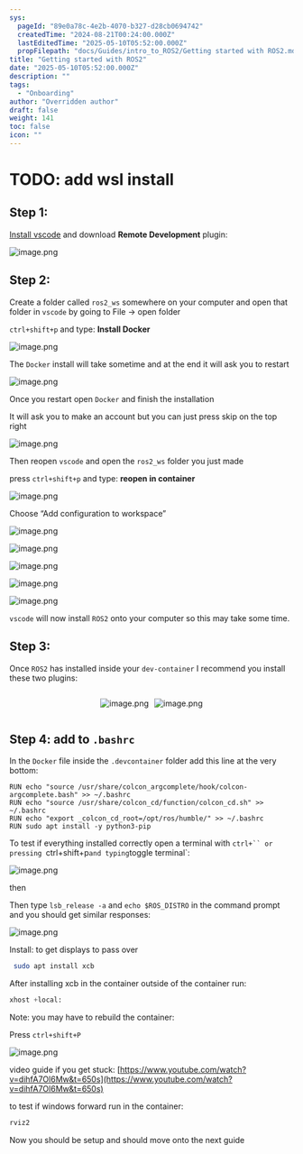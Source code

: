 ```yaml
---
sys:
  pageId: "89e0a78c-4e2b-4070-b327-d28cb0694742"
  createdTime: "2024-08-21T00:24:00.000Z"
  lastEditedTime: "2025-05-10T05:52:00.000Z"
  propFilepath: "docs/Guides/intro_to_ROS2/Getting started with ROS2.md"
title: "Getting started with ROS2"
date: "2025-05-10T05:52:00.000Z"
description: ""
tags:
  - "Onboarding"
author: "Overridden author"
draft: false
weight: 141
toc: false
icon: ""
---
```


# TODO: add wsl install

## Step 1:

[Install vscode](https://code.visualstudio.com/download) and download **Remote Development** plugin:

![image.png](https://prod-files-secure.s3.us-west-2.amazonaws.com/d518164a-d88e-44d1-a4ee-3adb3bd8bce0/efb52993-1881-4a40-b95e-6f020334f022/image.png?X-Amz-Algorithm=AWS4-HMAC-SHA256&X-Amz-Content-Sha256=UNSIGNED-PAYLOAD&X-Amz-Credential=ASIAZI2LB4667OIIJVEU%2F20250710%2Fus-west-2%2Fs3%2Faws4_request&X-Amz-Date=20250710T071150Z&X-Amz-Expires=3600&X-Amz-Security-Token=IQoJb3JpZ2luX2VjEK7%2F%2F%2F%2F%2F%2F%2F%2F%2F%2FwEaCXVzLXdlc3QtMiJHMEUCIBwJLL36qplEWzWo8NhafVrj2zzefrStyVVJk5rP1T4QAiEAsbmpjGYDDcQ9FwoWBxuUQhSbF5NJx6joO0aZiZaBj4YqiAQIt%2F%2F%2F%2F%2F%2F%2F%2F%2F%2F%2FARAAGgw2Mzc0MjMxODM4MDUiDApdfv4NTznMTtzhdircA22hHrQXHQqdpA%2FL%2Bv2TB%2F1dJ5QJA1k4mBJtGpeT2br3BMDHljtuGopDivSHxc5QbkJooSL7a2YCqGyQ3%2BHqMqP9oUg8zWLRVEmdk%2Bqai6mCueWnokSHc1DJ7AjE3El649%2FGHBiIWvPDHzjs1O3Nneuup19o1TGIaYMGqmKnt4SNwkb24KTtkg6nnvTLHtb1Hv1EwaLEf3X7LfmFcOCzrsa3ajnhONjEn9R88lYelX%2B80KnualIzRFdKlUUpE544BvNH%2Bg0cadLh0v8RCWEQ8Ro2J%2BHtk3K0oY55hghMXkbJUHh2lnd0w8PygEWeKdbhecmHTJedajrdJKNkMV4b2YfuUlDua5TfHWe94b9gIIsaolTH4v9gIALvy5TA5IOpOWZJrKlnIlP3fToOKbEOnMtzxsqI82AN%2B%2FwykV3EDxjARTIwbPp9%2Fl%2FNT7XPET1cngBmYnC6Fq2eU20BS5hveOq00FD6uPP5BoFoGIdKIyT8hh44BodkACs8IHsROs6YFxXAGLFCLc06zqpOCdfgAaLMO%2FogQBAPY62Iux6k0zyyR2rl8%2FCrQUFqs8g4ydr7SN0zjO6uOMnfrExLvk7ozKVx7TL1CISyZcXmoK3rIe%2Bj3xz%2BGhrgsWuAM0fBMMSpvcMGOqUBwYrOZ5zOzWwy3hTl7qAGabUq9Zp%2B9%2BkjYibGhngZhrycGx2NF3Ma0jiUaoY46E5lk8SOaprVY%2Fa2%2Fk1p0VeAFen6BXTktckTgdS0Fbt7taooj%2B8Su9W7DYTdMDk5spYBLhpsfP4IU2te66kHQzkaq6TLUk%2FoRc8AOUtpWdBgyAq5P8UGakZ5g%2Bjs3I29ixnjzPrvVz0s65kLJE9A9IIGLO5Eqoib&X-Amz-Signature=cc11e8009775cdf832883e6ed59cb09a16969382d002c56da22c225f32204191&X-Amz-SignedHeaders=host&x-amz-checksum-mode=ENABLED&x-id=GetObject)

## Step 2:

Create a folder called `ros2_ws` somewhere on your computer and open that folder in `vscode` by going to File → open folder 

`ctrl+shift+p` and type: **Install Docker**

![image.png](https://prod-files-secure.s3.us-west-2.amazonaws.com/d518164a-d88e-44d1-a4ee-3adb3bd8bce0/2269dc0e-1cd5-47ff-bceb-c04ad9b2eab0/image.png?X-Amz-Algorithm=AWS4-HMAC-SHA256&X-Amz-Content-Sha256=UNSIGNED-PAYLOAD&X-Amz-Credential=ASIAZI2LB4667OIIJVEU%2F20250710%2Fus-west-2%2Fs3%2Faws4_request&X-Amz-Date=20250710T071150Z&X-Amz-Expires=3600&X-Amz-Security-Token=IQoJb3JpZ2luX2VjEK7%2F%2F%2F%2F%2F%2F%2F%2F%2F%2FwEaCXVzLXdlc3QtMiJHMEUCIBwJLL36qplEWzWo8NhafVrj2zzefrStyVVJk5rP1T4QAiEAsbmpjGYDDcQ9FwoWBxuUQhSbF5NJx6joO0aZiZaBj4YqiAQIt%2F%2F%2F%2F%2F%2F%2F%2F%2F%2F%2FARAAGgw2Mzc0MjMxODM4MDUiDApdfv4NTznMTtzhdircA22hHrQXHQqdpA%2FL%2Bv2TB%2F1dJ5QJA1k4mBJtGpeT2br3BMDHljtuGopDivSHxc5QbkJooSL7a2YCqGyQ3%2BHqMqP9oUg8zWLRVEmdk%2Bqai6mCueWnokSHc1DJ7AjE3El649%2FGHBiIWvPDHzjs1O3Nneuup19o1TGIaYMGqmKnt4SNwkb24KTtkg6nnvTLHtb1Hv1EwaLEf3X7LfmFcOCzrsa3ajnhONjEn9R88lYelX%2B80KnualIzRFdKlUUpE544BvNH%2Bg0cadLh0v8RCWEQ8Ro2J%2BHtk3K0oY55hghMXkbJUHh2lnd0w8PygEWeKdbhecmHTJedajrdJKNkMV4b2YfuUlDua5TfHWe94b9gIIsaolTH4v9gIALvy5TA5IOpOWZJrKlnIlP3fToOKbEOnMtzxsqI82AN%2B%2FwykV3EDxjARTIwbPp9%2Fl%2FNT7XPET1cngBmYnC6Fq2eU20BS5hveOq00FD6uPP5BoFoGIdKIyT8hh44BodkACs8IHsROs6YFxXAGLFCLc06zqpOCdfgAaLMO%2FogQBAPY62Iux6k0zyyR2rl8%2FCrQUFqs8g4ydr7SN0zjO6uOMnfrExLvk7ozKVx7TL1CISyZcXmoK3rIe%2Bj3xz%2BGhrgsWuAM0fBMMSpvcMGOqUBwYrOZ5zOzWwy3hTl7qAGabUq9Zp%2B9%2BkjYibGhngZhrycGx2NF3Ma0jiUaoY46E5lk8SOaprVY%2Fa2%2Fk1p0VeAFen6BXTktckTgdS0Fbt7taooj%2B8Su9W7DYTdMDk5spYBLhpsfP4IU2te66kHQzkaq6TLUk%2FoRc8AOUtpWdBgyAq5P8UGakZ5g%2Bjs3I29ixnjzPrvVz0s65kLJE9A9IIGLO5Eqoib&X-Amz-Signature=5c60b975ce3431d262932c0d23c997d278a10364d9ea808049e1096695093719&X-Amz-SignedHeaders=host&x-amz-checksum-mode=ENABLED&x-id=GetObject)

The `Docker` install will take sometime and at the end it will ask you to restart

![image.png](https://prod-files-secure.s3.us-west-2.amazonaws.com/d518164a-d88e-44d1-a4ee-3adb3bd8bce0/ed233f78-be33-4b1f-b89c-9c346c0e961e/image.png?X-Amz-Algorithm=AWS4-HMAC-SHA256&X-Amz-Content-Sha256=UNSIGNED-PAYLOAD&X-Amz-Credential=ASIAZI2LB4667OIIJVEU%2F20250710%2Fus-west-2%2Fs3%2Faws4_request&X-Amz-Date=20250710T071150Z&X-Amz-Expires=3600&X-Amz-Security-Token=IQoJb3JpZ2luX2VjEK7%2F%2F%2F%2F%2F%2F%2F%2F%2F%2FwEaCXVzLXdlc3QtMiJHMEUCIBwJLL36qplEWzWo8NhafVrj2zzefrStyVVJk5rP1T4QAiEAsbmpjGYDDcQ9FwoWBxuUQhSbF5NJx6joO0aZiZaBj4YqiAQIt%2F%2F%2F%2F%2F%2F%2F%2F%2F%2F%2FARAAGgw2Mzc0MjMxODM4MDUiDApdfv4NTznMTtzhdircA22hHrQXHQqdpA%2FL%2Bv2TB%2F1dJ5QJA1k4mBJtGpeT2br3BMDHljtuGopDivSHxc5QbkJooSL7a2YCqGyQ3%2BHqMqP9oUg8zWLRVEmdk%2Bqai6mCueWnokSHc1DJ7AjE3El649%2FGHBiIWvPDHzjs1O3Nneuup19o1TGIaYMGqmKnt4SNwkb24KTtkg6nnvTLHtb1Hv1EwaLEf3X7LfmFcOCzrsa3ajnhONjEn9R88lYelX%2B80KnualIzRFdKlUUpE544BvNH%2Bg0cadLh0v8RCWEQ8Ro2J%2BHtk3K0oY55hghMXkbJUHh2lnd0w8PygEWeKdbhecmHTJedajrdJKNkMV4b2YfuUlDua5TfHWe94b9gIIsaolTH4v9gIALvy5TA5IOpOWZJrKlnIlP3fToOKbEOnMtzxsqI82AN%2B%2FwykV3EDxjARTIwbPp9%2Fl%2FNT7XPET1cngBmYnC6Fq2eU20BS5hveOq00FD6uPP5BoFoGIdKIyT8hh44BodkACs8IHsROs6YFxXAGLFCLc06zqpOCdfgAaLMO%2FogQBAPY62Iux6k0zyyR2rl8%2FCrQUFqs8g4ydr7SN0zjO6uOMnfrExLvk7ozKVx7TL1CISyZcXmoK3rIe%2Bj3xz%2BGhrgsWuAM0fBMMSpvcMGOqUBwYrOZ5zOzWwy3hTl7qAGabUq9Zp%2B9%2BkjYibGhngZhrycGx2NF3Ma0jiUaoY46E5lk8SOaprVY%2Fa2%2Fk1p0VeAFen6BXTktckTgdS0Fbt7taooj%2B8Su9W7DYTdMDk5spYBLhpsfP4IU2te66kHQzkaq6TLUk%2FoRc8AOUtpWdBgyAq5P8UGakZ5g%2Bjs3I29ixnjzPrvVz0s65kLJE9A9IIGLO5Eqoib&X-Amz-Signature=701066a090755b1c936bf4625377116a0c5b4f11819fc25233f0e3f900279bbb&X-Amz-SignedHeaders=host&x-amz-checksum-mode=ENABLED&x-id=GetObject)

Once you restart open `Docker` and finish the installation

It will ask you to make an account but you can just press skip on the top right

![image.png](https://prod-files-secure.s3.us-west-2.amazonaws.com/d518164a-d88e-44d1-a4ee-3adb3bd8bce0/21010ad9-1659-4fd9-9f59-9932a09b2a3d/image.png?X-Amz-Algorithm=AWS4-HMAC-SHA256&X-Amz-Content-Sha256=UNSIGNED-PAYLOAD&X-Amz-Credential=ASIAZI2LB4667OIIJVEU%2F20250710%2Fus-west-2%2Fs3%2Faws4_request&X-Amz-Date=20250710T071150Z&X-Amz-Expires=3600&X-Amz-Security-Token=IQoJb3JpZ2luX2VjEK7%2F%2F%2F%2F%2F%2F%2F%2F%2F%2FwEaCXVzLXdlc3QtMiJHMEUCIBwJLL36qplEWzWo8NhafVrj2zzefrStyVVJk5rP1T4QAiEAsbmpjGYDDcQ9FwoWBxuUQhSbF5NJx6joO0aZiZaBj4YqiAQIt%2F%2F%2F%2F%2F%2F%2F%2F%2F%2F%2FARAAGgw2Mzc0MjMxODM4MDUiDApdfv4NTznMTtzhdircA22hHrQXHQqdpA%2FL%2Bv2TB%2F1dJ5QJA1k4mBJtGpeT2br3BMDHljtuGopDivSHxc5QbkJooSL7a2YCqGyQ3%2BHqMqP9oUg8zWLRVEmdk%2Bqai6mCueWnokSHc1DJ7AjE3El649%2FGHBiIWvPDHzjs1O3Nneuup19o1TGIaYMGqmKnt4SNwkb24KTtkg6nnvTLHtb1Hv1EwaLEf3X7LfmFcOCzrsa3ajnhONjEn9R88lYelX%2B80KnualIzRFdKlUUpE544BvNH%2Bg0cadLh0v8RCWEQ8Ro2J%2BHtk3K0oY55hghMXkbJUHh2lnd0w8PygEWeKdbhecmHTJedajrdJKNkMV4b2YfuUlDua5TfHWe94b9gIIsaolTH4v9gIALvy5TA5IOpOWZJrKlnIlP3fToOKbEOnMtzxsqI82AN%2B%2FwykV3EDxjARTIwbPp9%2Fl%2FNT7XPET1cngBmYnC6Fq2eU20BS5hveOq00FD6uPP5BoFoGIdKIyT8hh44BodkACs8IHsROs6YFxXAGLFCLc06zqpOCdfgAaLMO%2FogQBAPY62Iux6k0zyyR2rl8%2FCrQUFqs8g4ydr7SN0zjO6uOMnfrExLvk7ozKVx7TL1CISyZcXmoK3rIe%2Bj3xz%2BGhrgsWuAM0fBMMSpvcMGOqUBwYrOZ5zOzWwy3hTl7qAGabUq9Zp%2B9%2BkjYibGhngZhrycGx2NF3Ma0jiUaoY46E5lk8SOaprVY%2Fa2%2Fk1p0VeAFen6BXTktckTgdS0Fbt7taooj%2B8Su9W7DYTdMDk5spYBLhpsfP4IU2te66kHQzkaq6TLUk%2FoRc8AOUtpWdBgyAq5P8UGakZ5g%2Bjs3I29ixnjzPrvVz0s65kLJE9A9IIGLO5Eqoib&X-Amz-Signature=35020ebcc3c9727bfc11cb38243298f87500139389cd1fce4bbdd67040ddfbef&X-Amz-SignedHeaders=host&x-amz-checksum-mode=ENABLED&x-id=GetObject)

Then reopen `vscode` and open the `ros2_ws` folder you just made

press `ctrl+shift+p` and type: **reopen in container**

![image.png](https://prod-files-secure.s3.us-west-2.amazonaws.com/d518164a-d88e-44d1-a4ee-3adb3bd8bce0/4e93b8c2-41ad-488c-8095-c74205196118/image.png?X-Amz-Algorithm=AWS4-HMAC-SHA256&X-Amz-Content-Sha256=UNSIGNED-PAYLOAD&X-Amz-Credential=ASIAZI2LB4667OIIJVEU%2F20250710%2Fus-west-2%2Fs3%2Faws4_request&X-Amz-Date=20250710T071150Z&X-Amz-Expires=3600&X-Amz-Security-Token=IQoJb3JpZ2luX2VjEK7%2F%2F%2F%2F%2F%2F%2F%2F%2F%2FwEaCXVzLXdlc3QtMiJHMEUCIBwJLL36qplEWzWo8NhafVrj2zzefrStyVVJk5rP1T4QAiEAsbmpjGYDDcQ9FwoWBxuUQhSbF5NJx6joO0aZiZaBj4YqiAQIt%2F%2F%2F%2F%2F%2F%2F%2F%2F%2F%2FARAAGgw2Mzc0MjMxODM4MDUiDApdfv4NTznMTtzhdircA22hHrQXHQqdpA%2FL%2Bv2TB%2F1dJ5QJA1k4mBJtGpeT2br3BMDHljtuGopDivSHxc5QbkJooSL7a2YCqGyQ3%2BHqMqP9oUg8zWLRVEmdk%2Bqai6mCueWnokSHc1DJ7AjE3El649%2FGHBiIWvPDHzjs1O3Nneuup19o1TGIaYMGqmKnt4SNwkb24KTtkg6nnvTLHtb1Hv1EwaLEf3X7LfmFcOCzrsa3ajnhONjEn9R88lYelX%2B80KnualIzRFdKlUUpE544BvNH%2Bg0cadLh0v8RCWEQ8Ro2J%2BHtk3K0oY55hghMXkbJUHh2lnd0w8PygEWeKdbhecmHTJedajrdJKNkMV4b2YfuUlDua5TfHWe94b9gIIsaolTH4v9gIALvy5TA5IOpOWZJrKlnIlP3fToOKbEOnMtzxsqI82AN%2B%2FwykV3EDxjARTIwbPp9%2Fl%2FNT7XPET1cngBmYnC6Fq2eU20BS5hveOq00FD6uPP5BoFoGIdKIyT8hh44BodkACs8IHsROs6YFxXAGLFCLc06zqpOCdfgAaLMO%2FogQBAPY62Iux6k0zyyR2rl8%2FCrQUFqs8g4ydr7SN0zjO6uOMnfrExLvk7ozKVx7TL1CISyZcXmoK3rIe%2Bj3xz%2BGhrgsWuAM0fBMMSpvcMGOqUBwYrOZ5zOzWwy3hTl7qAGabUq9Zp%2B9%2BkjYibGhngZhrycGx2NF3Ma0jiUaoY46E5lk8SOaprVY%2Fa2%2Fk1p0VeAFen6BXTktckTgdS0Fbt7taooj%2B8Su9W7DYTdMDk5spYBLhpsfP4IU2te66kHQzkaq6TLUk%2FoRc8AOUtpWdBgyAq5P8UGakZ5g%2Bjs3I29ixnjzPrvVz0s65kLJE9A9IIGLO5Eqoib&X-Amz-Signature=8b750fea8f5c2abc1da1da7b6a07317467d7cd65d2840945c77f200f706ea757&X-Amz-SignedHeaders=host&x-amz-checksum-mode=ENABLED&x-id=GetObject)

Choose “Add configuration to workspace”

![image.png](https://prod-files-secure.s3.us-west-2.amazonaws.com/d518164a-d88e-44d1-a4ee-3adb3bd8bce0/9560b282-5060-4989-ba37-97e7b2c22476/image.png?X-Amz-Algorithm=AWS4-HMAC-SHA256&X-Amz-Content-Sha256=UNSIGNED-PAYLOAD&X-Amz-Credential=ASIAZI2LB4667OIIJVEU%2F20250710%2Fus-west-2%2Fs3%2Faws4_request&X-Amz-Date=20250710T071150Z&X-Amz-Expires=3600&X-Amz-Security-Token=IQoJb3JpZ2luX2VjEK7%2F%2F%2F%2F%2F%2F%2F%2F%2F%2FwEaCXVzLXdlc3QtMiJHMEUCIBwJLL36qplEWzWo8NhafVrj2zzefrStyVVJk5rP1T4QAiEAsbmpjGYDDcQ9FwoWBxuUQhSbF5NJx6joO0aZiZaBj4YqiAQIt%2F%2F%2F%2F%2F%2F%2F%2F%2F%2F%2FARAAGgw2Mzc0MjMxODM4MDUiDApdfv4NTznMTtzhdircA22hHrQXHQqdpA%2FL%2Bv2TB%2F1dJ5QJA1k4mBJtGpeT2br3BMDHljtuGopDivSHxc5QbkJooSL7a2YCqGyQ3%2BHqMqP9oUg8zWLRVEmdk%2Bqai6mCueWnokSHc1DJ7AjE3El649%2FGHBiIWvPDHzjs1O3Nneuup19o1TGIaYMGqmKnt4SNwkb24KTtkg6nnvTLHtb1Hv1EwaLEf3X7LfmFcOCzrsa3ajnhONjEn9R88lYelX%2B80KnualIzRFdKlUUpE544BvNH%2Bg0cadLh0v8RCWEQ8Ro2J%2BHtk3K0oY55hghMXkbJUHh2lnd0w8PygEWeKdbhecmHTJedajrdJKNkMV4b2YfuUlDua5TfHWe94b9gIIsaolTH4v9gIALvy5TA5IOpOWZJrKlnIlP3fToOKbEOnMtzxsqI82AN%2B%2FwykV3EDxjARTIwbPp9%2Fl%2FNT7XPET1cngBmYnC6Fq2eU20BS5hveOq00FD6uPP5BoFoGIdKIyT8hh44BodkACs8IHsROs6YFxXAGLFCLc06zqpOCdfgAaLMO%2FogQBAPY62Iux6k0zyyR2rl8%2FCrQUFqs8g4ydr7SN0zjO6uOMnfrExLvk7ozKVx7TL1CISyZcXmoK3rIe%2Bj3xz%2BGhrgsWuAM0fBMMSpvcMGOqUBwYrOZ5zOzWwy3hTl7qAGabUq9Zp%2B9%2BkjYibGhngZhrycGx2NF3Ma0jiUaoY46E5lk8SOaprVY%2Fa2%2Fk1p0VeAFen6BXTktckTgdS0Fbt7taooj%2B8Su9W7DYTdMDk5spYBLhpsfP4IU2te66kHQzkaq6TLUk%2FoRc8AOUtpWdBgyAq5P8UGakZ5g%2Bjs3I29ixnjzPrvVz0s65kLJE9A9IIGLO5Eqoib&X-Amz-Signature=6f47c502f5110de198b5ffd6e1873a25fd74f3258ba945d531fe847691732379&X-Amz-SignedHeaders=host&x-amz-checksum-mode=ENABLED&x-id=GetObject)

![image.png](https://prod-files-secure.s3.us-west-2.amazonaws.com/d518164a-d88e-44d1-a4ee-3adb3bd8bce0/2ee63f81-886b-48e8-a553-dc6e5eac99e4/image.png?X-Amz-Algorithm=AWS4-HMAC-SHA256&X-Amz-Content-Sha256=UNSIGNED-PAYLOAD&X-Amz-Credential=ASIAZI2LB4667OIIJVEU%2F20250710%2Fus-west-2%2Fs3%2Faws4_request&X-Amz-Date=20250710T071150Z&X-Amz-Expires=3600&X-Amz-Security-Token=IQoJb3JpZ2luX2VjEK7%2F%2F%2F%2F%2F%2F%2F%2F%2F%2FwEaCXVzLXdlc3QtMiJHMEUCIBwJLL36qplEWzWo8NhafVrj2zzefrStyVVJk5rP1T4QAiEAsbmpjGYDDcQ9FwoWBxuUQhSbF5NJx6joO0aZiZaBj4YqiAQIt%2F%2F%2F%2F%2F%2F%2F%2F%2F%2F%2FARAAGgw2Mzc0MjMxODM4MDUiDApdfv4NTznMTtzhdircA22hHrQXHQqdpA%2FL%2Bv2TB%2F1dJ5QJA1k4mBJtGpeT2br3BMDHljtuGopDivSHxc5QbkJooSL7a2YCqGyQ3%2BHqMqP9oUg8zWLRVEmdk%2Bqai6mCueWnokSHc1DJ7AjE3El649%2FGHBiIWvPDHzjs1O3Nneuup19o1TGIaYMGqmKnt4SNwkb24KTtkg6nnvTLHtb1Hv1EwaLEf3X7LfmFcOCzrsa3ajnhONjEn9R88lYelX%2B80KnualIzRFdKlUUpE544BvNH%2Bg0cadLh0v8RCWEQ8Ro2J%2BHtk3K0oY55hghMXkbJUHh2lnd0w8PygEWeKdbhecmHTJedajrdJKNkMV4b2YfuUlDua5TfHWe94b9gIIsaolTH4v9gIALvy5TA5IOpOWZJrKlnIlP3fToOKbEOnMtzxsqI82AN%2B%2FwykV3EDxjARTIwbPp9%2Fl%2FNT7XPET1cngBmYnC6Fq2eU20BS5hveOq00FD6uPP5BoFoGIdKIyT8hh44BodkACs8IHsROs6YFxXAGLFCLc06zqpOCdfgAaLMO%2FogQBAPY62Iux6k0zyyR2rl8%2FCrQUFqs8g4ydr7SN0zjO6uOMnfrExLvk7ozKVx7TL1CISyZcXmoK3rIe%2Bj3xz%2BGhrgsWuAM0fBMMSpvcMGOqUBwYrOZ5zOzWwy3hTl7qAGabUq9Zp%2B9%2BkjYibGhngZhrycGx2NF3Ma0jiUaoY46E5lk8SOaprVY%2Fa2%2Fk1p0VeAFen6BXTktckTgdS0Fbt7taooj%2B8Su9W7DYTdMDk5spYBLhpsfP4IU2te66kHQzkaq6TLUk%2FoRc8AOUtpWdBgyAq5P8UGakZ5g%2Bjs3I29ixnjzPrvVz0s65kLJE9A9IIGLO5Eqoib&X-Amz-Signature=b69ee52c602be63c216c5f42737d2b33dae2cda902900710d53d69fe81e76ee1&X-Amz-SignedHeaders=host&x-amz-checksum-mode=ENABLED&x-id=GetObject)

![image.png](https://prod-files-secure.s3.us-west-2.amazonaws.com/d518164a-d88e-44d1-a4ee-3adb3bd8bce0/ae1580b2-b048-407e-aed9-b584224a7a04/image.png?X-Amz-Algorithm=AWS4-HMAC-SHA256&X-Amz-Content-Sha256=UNSIGNED-PAYLOAD&X-Amz-Credential=ASIAZI2LB4667OIIJVEU%2F20250710%2Fus-west-2%2Fs3%2Faws4_request&X-Amz-Date=20250710T071150Z&X-Amz-Expires=3600&X-Amz-Security-Token=IQoJb3JpZ2luX2VjEK7%2F%2F%2F%2F%2F%2F%2F%2F%2F%2FwEaCXVzLXdlc3QtMiJHMEUCIBwJLL36qplEWzWo8NhafVrj2zzefrStyVVJk5rP1T4QAiEAsbmpjGYDDcQ9FwoWBxuUQhSbF5NJx6joO0aZiZaBj4YqiAQIt%2F%2F%2F%2F%2F%2F%2F%2F%2F%2F%2FARAAGgw2Mzc0MjMxODM4MDUiDApdfv4NTznMTtzhdircA22hHrQXHQqdpA%2FL%2Bv2TB%2F1dJ5QJA1k4mBJtGpeT2br3BMDHljtuGopDivSHxc5QbkJooSL7a2YCqGyQ3%2BHqMqP9oUg8zWLRVEmdk%2Bqai6mCueWnokSHc1DJ7AjE3El649%2FGHBiIWvPDHzjs1O3Nneuup19o1TGIaYMGqmKnt4SNwkb24KTtkg6nnvTLHtb1Hv1EwaLEf3X7LfmFcOCzrsa3ajnhONjEn9R88lYelX%2B80KnualIzRFdKlUUpE544BvNH%2Bg0cadLh0v8RCWEQ8Ro2J%2BHtk3K0oY55hghMXkbJUHh2lnd0w8PygEWeKdbhecmHTJedajrdJKNkMV4b2YfuUlDua5TfHWe94b9gIIsaolTH4v9gIALvy5TA5IOpOWZJrKlnIlP3fToOKbEOnMtzxsqI82AN%2B%2FwykV3EDxjARTIwbPp9%2Fl%2FNT7XPET1cngBmYnC6Fq2eU20BS5hveOq00FD6uPP5BoFoGIdKIyT8hh44BodkACs8IHsROs6YFxXAGLFCLc06zqpOCdfgAaLMO%2FogQBAPY62Iux6k0zyyR2rl8%2FCrQUFqs8g4ydr7SN0zjO6uOMnfrExLvk7ozKVx7TL1CISyZcXmoK3rIe%2Bj3xz%2BGhrgsWuAM0fBMMSpvcMGOqUBwYrOZ5zOzWwy3hTl7qAGabUq9Zp%2B9%2BkjYibGhngZhrycGx2NF3Ma0jiUaoY46E5lk8SOaprVY%2Fa2%2Fk1p0VeAFen6BXTktckTgdS0Fbt7taooj%2B8Su9W7DYTdMDk5spYBLhpsfP4IU2te66kHQzkaq6TLUk%2FoRc8AOUtpWdBgyAq5P8UGakZ5g%2Bjs3I29ixnjzPrvVz0s65kLJE9A9IIGLO5Eqoib&X-Amz-Signature=cd545852a632b40d85fc37aa34ab882a7122533b0a1a936ecae2cc5d874e33aa&X-Amz-SignedHeaders=host&x-amz-checksum-mode=ENABLED&x-id=GetObject)

![image.png](https://prod-files-secure.s3.us-west-2.amazonaws.com/d518164a-d88e-44d1-a4ee-3adb3bd8bce0/53255b28-f75e-430f-b9e3-c0ac8577e42b/image.png?X-Amz-Algorithm=AWS4-HMAC-SHA256&X-Amz-Content-Sha256=UNSIGNED-PAYLOAD&X-Amz-Credential=ASIAZI2LB4667OIIJVEU%2F20250710%2Fus-west-2%2Fs3%2Faws4_request&X-Amz-Date=20250710T071150Z&X-Amz-Expires=3600&X-Amz-Security-Token=IQoJb3JpZ2luX2VjEK7%2F%2F%2F%2F%2F%2F%2F%2F%2F%2FwEaCXVzLXdlc3QtMiJHMEUCIBwJLL36qplEWzWo8NhafVrj2zzefrStyVVJk5rP1T4QAiEAsbmpjGYDDcQ9FwoWBxuUQhSbF5NJx6joO0aZiZaBj4YqiAQIt%2F%2F%2F%2F%2F%2F%2F%2F%2F%2F%2FARAAGgw2Mzc0MjMxODM4MDUiDApdfv4NTznMTtzhdircA22hHrQXHQqdpA%2FL%2Bv2TB%2F1dJ5QJA1k4mBJtGpeT2br3BMDHljtuGopDivSHxc5QbkJooSL7a2YCqGyQ3%2BHqMqP9oUg8zWLRVEmdk%2Bqai6mCueWnokSHc1DJ7AjE3El649%2FGHBiIWvPDHzjs1O3Nneuup19o1TGIaYMGqmKnt4SNwkb24KTtkg6nnvTLHtb1Hv1EwaLEf3X7LfmFcOCzrsa3ajnhONjEn9R88lYelX%2B80KnualIzRFdKlUUpE544BvNH%2Bg0cadLh0v8RCWEQ8Ro2J%2BHtk3K0oY55hghMXkbJUHh2lnd0w8PygEWeKdbhecmHTJedajrdJKNkMV4b2YfuUlDua5TfHWe94b9gIIsaolTH4v9gIALvy5TA5IOpOWZJrKlnIlP3fToOKbEOnMtzxsqI82AN%2B%2FwykV3EDxjARTIwbPp9%2Fl%2FNT7XPET1cngBmYnC6Fq2eU20BS5hveOq00FD6uPP5BoFoGIdKIyT8hh44BodkACs8IHsROs6YFxXAGLFCLc06zqpOCdfgAaLMO%2FogQBAPY62Iux6k0zyyR2rl8%2FCrQUFqs8g4ydr7SN0zjO6uOMnfrExLvk7ozKVx7TL1CISyZcXmoK3rIe%2Bj3xz%2BGhrgsWuAM0fBMMSpvcMGOqUBwYrOZ5zOzWwy3hTl7qAGabUq9Zp%2B9%2BkjYibGhngZhrycGx2NF3Ma0jiUaoY46E5lk8SOaprVY%2Fa2%2Fk1p0VeAFen6BXTktckTgdS0Fbt7taooj%2B8Su9W7DYTdMDk5spYBLhpsfP4IU2te66kHQzkaq6TLUk%2FoRc8AOUtpWdBgyAq5P8UGakZ5g%2Bjs3I29ixnjzPrvVz0s65kLJE9A9IIGLO5Eqoib&X-Amz-Signature=70d5bca71a56477e0ec1b8562d25d9e58d0909ea936f02416a4f0017fbee3806&X-Amz-SignedHeaders=host&x-amz-checksum-mode=ENABLED&x-id=GetObject)

![image.png](https://prod-files-secure.s3.us-west-2.amazonaws.com/d518164a-d88e-44d1-a4ee-3adb3bd8bce0/7c562767-5af9-4ffb-97d1-327bcdf4ee00/image.png?X-Amz-Algorithm=AWS4-HMAC-SHA256&X-Amz-Content-Sha256=UNSIGNED-PAYLOAD&X-Amz-Credential=ASIAZI2LB4667OIIJVEU%2F20250710%2Fus-west-2%2Fs3%2Faws4_request&X-Amz-Date=20250710T071150Z&X-Amz-Expires=3600&X-Amz-Security-Token=IQoJb3JpZ2luX2VjEK7%2F%2F%2F%2F%2F%2F%2F%2F%2F%2FwEaCXVzLXdlc3QtMiJHMEUCIBwJLL36qplEWzWo8NhafVrj2zzefrStyVVJk5rP1T4QAiEAsbmpjGYDDcQ9FwoWBxuUQhSbF5NJx6joO0aZiZaBj4YqiAQIt%2F%2F%2F%2F%2F%2F%2F%2F%2F%2F%2FARAAGgw2Mzc0MjMxODM4MDUiDApdfv4NTznMTtzhdircA22hHrQXHQqdpA%2FL%2Bv2TB%2F1dJ5QJA1k4mBJtGpeT2br3BMDHljtuGopDivSHxc5QbkJooSL7a2YCqGyQ3%2BHqMqP9oUg8zWLRVEmdk%2Bqai6mCueWnokSHc1DJ7AjE3El649%2FGHBiIWvPDHzjs1O3Nneuup19o1TGIaYMGqmKnt4SNwkb24KTtkg6nnvTLHtb1Hv1EwaLEf3X7LfmFcOCzrsa3ajnhONjEn9R88lYelX%2B80KnualIzRFdKlUUpE544BvNH%2Bg0cadLh0v8RCWEQ8Ro2J%2BHtk3K0oY55hghMXkbJUHh2lnd0w8PygEWeKdbhecmHTJedajrdJKNkMV4b2YfuUlDua5TfHWe94b9gIIsaolTH4v9gIALvy5TA5IOpOWZJrKlnIlP3fToOKbEOnMtzxsqI82AN%2B%2FwykV3EDxjARTIwbPp9%2Fl%2FNT7XPET1cngBmYnC6Fq2eU20BS5hveOq00FD6uPP5BoFoGIdKIyT8hh44BodkACs8IHsROs6YFxXAGLFCLc06zqpOCdfgAaLMO%2FogQBAPY62Iux6k0zyyR2rl8%2FCrQUFqs8g4ydr7SN0zjO6uOMnfrExLvk7ozKVx7TL1CISyZcXmoK3rIe%2Bj3xz%2BGhrgsWuAM0fBMMSpvcMGOqUBwYrOZ5zOzWwy3hTl7qAGabUq9Zp%2B9%2BkjYibGhngZhrycGx2NF3Ma0jiUaoY46E5lk8SOaprVY%2Fa2%2Fk1p0VeAFen6BXTktckTgdS0Fbt7taooj%2B8Su9W7DYTdMDk5spYBLhpsfP4IU2te66kHQzkaq6TLUk%2FoRc8AOUtpWdBgyAq5P8UGakZ5g%2Bjs3I29ixnjzPrvVz0s65kLJE9A9IIGLO5Eqoib&X-Amz-Signature=0c3c5320900bcc29442ceb38c087e736050d3d576cc6d57933d061c5e092fd4f&X-Amz-SignedHeaders=host&x-amz-checksum-mode=ENABLED&x-id=GetObject)

`vscode` will now install `ROS2` onto your computer so this may take some time.

## Step 3:

Once `ROS2` has installed inside your `dev-container` I recommend you install these two plugins:

<div style="display: flex;flex-direction: row; column-gap:10px; max-width: 630px;justify-content: center;">
<div>

![image.png](https://prod-files-secure.s3.us-west-2.amazonaws.com/d518164a-d88e-44d1-a4ee-3adb3bd8bce0/3fc3d550-5a54-4ba1-ba6b-faa01cdb7369/image.png?X-Amz-Algorithm=AWS4-HMAC-SHA256&X-Amz-Content-Sha256=UNSIGNED-PAYLOAD&X-Amz-Credential=ASIAZI2LB466TWGQGLJR%2F20250710%2Fus-west-2%2Fs3%2Faws4_request&X-Amz-Date=20250710T071153Z&X-Amz-Expires=3600&X-Amz-Security-Token=IQoJb3JpZ2luX2VjEK7%2F%2F%2F%2F%2F%2F%2F%2F%2F%2FwEaCXVzLXdlc3QtMiJHMEUCIQC5YzZ0PXUWjdQRtgS5PYyPgHwBE4TQMJPJXXfNzhIVCAIgTkkqQ5INgB5LzS6eHjR5kJ4fGxCnmUQmN5ZY3zSPmK0qiAQIt%2F%2F%2F%2F%2F%2F%2F%2F%2F%2F%2FARAAGgw2Mzc0MjMxODM4MDUiDL0RtTYP3y315klScCrcAy3XkrtY68KZYa9iL1v8elM3yWOcLT5RLeNCXarDBEbQBoJJ9ySq0IKNYAb6R6e2TOCI0UhDnjNdAh5IPuJYXyB6Te0GX9AP6dh4iG6th2frCdoxO%2B1vdpQ20pS%2BbZy8CDKCwXJxuoA%2B4YLQtE4IoS14lPU0KHHmgGk1wLf8pysBC%2Fj09NhuUvI3ovbrnN7IRmkv2cq3XIHyosGrXTLnXwqas%2FsG55DKsuBF5MsN36TSJoZur6C3rSThGduodLbpC3x2g%2BzeIXwrFhVAI7PDH1%2FBME6z9a6ylMBe22e0A3PiCfaT0XO6GfJX9hAkIIlepGSP%2BrdAQCheWH3d%2FrQ65wVVfisgKC3YE0hReNzRZhTeNy55BwliTSP2zrG5NjDWkL0zQ6tESfDyAX39s8F9yfASBDFxC69AN1xohjMS0OwYzz4QcKIBGmGWDXvk9XrYxIqINE9%2Bn6ZLCaq2E3zb0XdoGTaghr3xMzQLAd%2Be0uh%2BJ3FSrqC1dBXM1j0P4oV6ONXq%2Fg50pRAy1RrGMkZJEyM2oWtHdl2BsL6NPm9lW9XxTOsLzQfdbU1JwEiGBqAek5Q50ndWlOof3SmpOxFuB9ESPo8%2FXQxZFEnAtwfSrvtpNB6MuC5HTCMqSz3bMNipvcMGOqUBK3OJt%2FfOwuOAlaCAcBHrh81eZAkmUIc2h0Ml%2F%2F213IpHZouIvelJqfv7DWqRrReCs2gcXtvOf6OeEVX12h9yh%2FMwScUNHwymKbhyBU3t4dLQAZkdAs5d5Z68bWBOfaFlp3S20ykJaEm%2B1vKrMWif7uDZ%2BRsUEsR3Q8FTeTamF3Q%2FasEqmwE9HnlQbzMRPsIIM5e633d5znXx8PmwwTj3NWiBRnsP&X-Amz-Signature=bee219587b2b95614720286ba0627b9fcedf181581c60faaf5c8a124fd5ab1e5&X-Amz-SignedHeaders=host&x-amz-checksum-mode=ENABLED&x-id=GetObject)

</div>
<div>

![image.png](https://prod-files-secure.s3.us-west-2.amazonaws.com/d518164a-d88e-44d1-a4ee-3adb3bd8bce0/d994cc66-13c2-4093-a5a3-f84cf4601a82/image.png?X-Amz-Algorithm=AWS4-HMAC-SHA256&X-Amz-Content-Sha256=UNSIGNED-PAYLOAD&X-Amz-Credential=ASIAZI2LB4667CSQMOWZ%2F20250710%2Fus-west-2%2Fs3%2Faws4_request&X-Amz-Date=20250710T071155Z&X-Amz-Expires=3600&X-Amz-Security-Token=IQoJb3JpZ2luX2VjEK7%2F%2F%2F%2F%2F%2F%2F%2F%2F%2FwEaCXVzLXdlc3QtMiJHMEUCIQCxHdMx%2BWzj%2B%2BUN1nKuDms5lzD8m%2F6vCVVtHHfAMAoROQIgZYJWRv2cWr1tLRlbN2zN8E%2BC33Pmq5ShSRfU92ZjqycqiAQIt%2F%2F%2F%2F%2F%2F%2F%2F%2F%2F%2FARAAGgw2Mzc0MjMxODM4MDUiDJ8Doaf5FxHVK2IKHCrcA20Dz8SzptTT4Z%2FVBv51maS1n8Mx8lOCrfxRMalPPMNjGEv4PrrlfippJDfzmD1ZffHKNQ39lhVMIGB0hLYaEWK%2FtM6iN6AaMaMQurKKSe3aoGyRDzNf%2FeFx6DfKMPaTbj3103DnYwjhGXfptObJPGM8XIqwSiBC0tOSTXZr%2FF8HjQPtdL8cbhTnfDY%2F8apevmUxYbPlC9QojzfOdbw5bVbd7VZGVJpFfrx0IXsAZNDyzVjDa5fYgqASNfSsisS1pI6ryzJ3CKbl3bwQMBIp1tZ8Ng%2Fb%2FcwgyCD0veAH%2B28vBZgqoUmIkCbq7g1FaGBmaJ37D9ZkYYRIFZTEuNipNXDeGgxxYjFInzohK6SRwh0TF%2BbTtyoKzuYILgz1d1tqNNSOP0aT7I4YxD5V4VWfMR3h5c4Zs4GwUh6MoqiOzUKM9pV0908ElASEQUjUcAmALmVQ1cc9gNfb3xlx651nW8sDSdpCrualQdLXbJMC4wyXGXiB1v1yRhxxKQY9fqvv6HVNaBUgXSK38arFXT5oqz4GeeDVOVQhCN%2FmrDzU68wA%2BYbV9qcrkBwsqxTl8BY0sXKt3eRLZWiBynVy8uvJ06uaTcg05r3zza4yYHB0wCzQiW9A0jC9J8xtpEASMMKpvcMGOqUB7QWgWqAlN%2BzhQpYYwhrJ6jnufIu5ZhjmG6MlXVd3oJfi4veOI%2BSHA%2BrIPDiLR%2FM9tX5plxZSExAT39So80Tmgjpn9TkMUCYulZXLDNxV2UD%2BCdWXEE4QJukXSGxSBeYvw%2BVv602i%2BCH%2B%2FLGSI58l4ZkgnAIa4caqADLV1W68p6tijfNkmZG6j2eKVKLvtBKjSneYd2LdIz7nA2qUR8igb6qn2QUF&X-Amz-Signature=d347a86f4ff7087a95c630c433c48d408f946005f066b5c62b6a65745e2fe22f&X-Amz-SignedHeaders=host&x-amz-checksum-mode=ENABLED&x-id=GetObject)

</div>
</div>

## Step 4: add to `.bashrc`

In the `Docker` file inside the `.devcontainer` folder add this line at the very bottom: 

```docker
RUN echo "source /usr/share/colcon_argcomplete/hook/colcon-argcomplete.bash" >> ~/.bashrc
RUN echo "source /usr/share/colcon_cd/function/colcon_cd.sh" >> ~/.bashrc
RUN echo "export _colcon_cd_root=/opt/ros/humble/" >> ~/.bashrc
RUN sudo apt install -y python3-pip 
```

To test if everything installed correctly open a terminal with `ctrl+`` or pressing `ctrl+shift+p` and typing `toggle terminal`:

![image.png](https://prod-files-secure.s3.us-west-2.amazonaws.com/d518164a-d88e-44d1-a4ee-3adb3bd8bce0/6a4943d8-b04e-4c02-9a58-775f3384d1a5/image.png?X-Amz-Algorithm=AWS4-HMAC-SHA256&X-Amz-Content-Sha256=UNSIGNED-PAYLOAD&X-Amz-Credential=ASIAZI2LB4667OIIJVEU%2F20250710%2Fus-west-2%2Fs3%2Faws4_request&X-Amz-Date=20250710T071151Z&X-Amz-Expires=3600&X-Amz-Security-Token=IQoJb3JpZ2luX2VjEK7%2F%2F%2F%2F%2F%2F%2F%2F%2F%2FwEaCXVzLXdlc3QtMiJHMEUCIBwJLL36qplEWzWo8NhafVrj2zzefrStyVVJk5rP1T4QAiEAsbmpjGYDDcQ9FwoWBxuUQhSbF5NJx6joO0aZiZaBj4YqiAQIt%2F%2F%2F%2F%2F%2F%2F%2F%2F%2F%2FARAAGgw2Mzc0MjMxODM4MDUiDApdfv4NTznMTtzhdircA22hHrQXHQqdpA%2FL%2Bv2TB%2F1dJ5QJA1k4mBJtGpeT2br3BMDHljtuGopDivSHxc5QbkJooSL7a2YCqGyQ3%2BHqMqP9oUg8zWLRVEmdk%2Bqai6mCueWnokSHc1DJ7AjE3El649%2FGHBiIWvPDHzjs1O3Nneuup19o1TGIaYMGqmKnt4SNwkb24KTtkg6nnvTLHtb1Hv1EwaLEf3X7LfmFcOCzrsa3ajnhONjEn9R88lYelX%2B80KnualIzRFdKlUUpE544BvNH%2Bg0cadLh0v8RCWEQ8Ro2J%2BHtk3K0oY55hghMXkbJUHh2lnd0w8PygEWeKdbhecmHTJedajrdJKNkMV4b2YfuUlDua5TfHWe94b9gIIsaolTH4v9gIALvy5TA5IOpOWZJrKlnIlP3fToOKbEOnMtzxsqI82AN%2B%2FwykV3EDxjARTIwbPp9%2Fl%2FNT7XPET1cngBmYnC6Fq2eU20BS5hveOq00FD6uPP5BoFoGIdKIyT8hh44BodkACs8IHsROs6YFxXAGLFCLc06zqpOCdfgAaLMO%2FogQBAPY62Iux6k0zyyR2rl8%2FCrQUFqs8g4ydr7SN0zjO6uOMnfrExLvk7ozKVx7TL1CISyZcXmoK3rIe%2Bj3xz%2BGhrgsWuAM0fBMMSpvcMGOqUBwYrOZ5zOzWwy3hTl7qAGabUq9Zp%2B9%2BkjYibGhngZhrycGx2NF3Ma0jiUaoY46E5lk8SOaprVY%2Fa2%2Fk1p0VeAFen6BXTktckTgdS0Fbt7taooj%2B8Su9W7DYTdMDk5spYBLhpsfP4IU2te66kHQzkaq6TLUk%2FoRc8AOUtpWdBgyAq5P8UGakZ5g%2Bjs3I29ixnjzPrvVz0s65kLJE9A9IIGLO5Eqoib&X-Amz-Signature=132608d44e767bfe3778ca2e8b0134ae0f8d4de4a5692c5206c5665d640d0b89&X-Amz-SignedHeaders=host&x-amz-checksum-mode=ENABLED&x-id=GetObject)

then 

Then type `lsb_release -a` and `echo $ROS_DISTRO` in the command prompt and you should get similar responses:

![image.png](https://prod-files-secure.s3.us-west-2.amazonaws.com/d518164a-d88e-44d1-a4ee-3adb3bd8bce0/3e635dec-a805-4e85-8b9e-d000e5b71a4e/image.png?X-Amz-Algorithm=AWS4-HMAC-SHA256&X-Amz-Content-Sha256=UNSIGNED-PAYLOAD&X-Amz-Credential=ASIAZI2LB4667OIIJVEU%2F20250710%2Fus-west-2%2Fs3%2Faws4_request&X-Amz-Date=20250710T071151Z&X-Amz-Expires=3600&X-Amz-Security-Token=IQoJb3JpZ2luX2VjEK7%2F%2F%2F%2F%2F%2F%2F%2F%2F%2FwEaCXVzLXdlc3QtMiJHMEUCIBwJLL36qplEWzWo8NhafVrj2zzefrStyVVJk5rP1T4QAiEAsbmpjGYDDcQ9FwoWBxuUQhSbF5NJx6joO0aZiZaBj4YqiAQIt%2F%2F%2F%2F%2F%2F%2F%2F%2F%2F%2FARAAGgw2Mzc0MjMxODM4MDUiDApdfv4NTznMTtzhdircA22hHrQXHQqdpA%2FL%2Bv2TB%2F1dJ5QJA1k4mBJtGpeT2br3BMDHljtuGopDivSHxc5QbkJooSL7a2YCqGyQ3%2BHqMqP9oUg8zWLRVEmdk%2Bqai6mCueWnokSHc1DJ7AjE3El649%2FGHBiIWvPDHzjs1O3Nneuup19o1TGIaYMGqmKnt4SNwkb24KTtkg6nnvTLHtb1Hv1EwaLEf3X7LfmFcOCzrsa3ajnhONjEn9R88lYelX%2B80KnualIzRFdKlUUpE544BvNH%2Bg0cadLh0v8RCWEQ8Ro2J%2BHtk3K0oY55hghMXkbJUHh2lnd0w8PygEWeKdbhecmHTJedajrdJKNkMV4b2YfuUlDua5TfHWe94b9gIIsaolTH4v9gIALvy5TA5IOpOWZJrKlnIlP3fToOKbEOnMtzxsqI82AN%2B%2FwykV3EDxjARTIwbPp9%2Fl%2FNT7XPET1cngBmYnC6Fq2eU20BS5hveOq00FD6uPP5BoFoGIdKIyT8hh44BodkACs8IHsROs6YFxXAGLFCLc06zqpOCdfgAaLMO%2FogQBAPY62Iux6k0zyyR2rl8%2FCrQUFqs8g4ydr7SN0zjO6uOMnfrExLvk7ozKVx7TL1CISyZcXmoK3rIe%2Bj3xz%2BGhrgsWuAM0fBMMSpvcMGOqUBwYrOZ5zOzWwy3hTl7qAGabUq9Zp%2B9%2BkjYibGhngZhrycGx2NF3Ma0jiUaoY46E5lk8SOaprVY%2Fa2%2Fk1p0VeAFen6BXTktckTgdS0Fbt7taooj%2B8Su9W7DYTdMDk5spYBLhpsfP4IU2te66kHQzkaq6TLUk%2FoRc8AOUtpWdBgyAq5P8UGakZ5g%2Bjs3I29ixnjzPrvVz0s65kLJE9A9IIGLO5Eqoib&X-Amz-Signature=5d2d8bda6bf5aa2c443be936c1c082f2f93457614f2272261739e6525f4264a4&X-Amz-SignedHeaders=host&x-amz-checksum-mode=ENABLED&x-id=GetObject)

Install:  to get displays to pass over

```bash
 sudo apt install xcb
```

After installing xcb in the container outside of the container run:

```python
xhost +local:
```

Note: you may have to rebuild the container:

Press `ctrl+shift+P`

![image.png](https://prod-files-secure.s3.us-west-2.amazonaws.com/d518164a-d88e-44d1-a4ee-3adb3bd8bce0/6c2be660-2618-4c38-9c26-53554f7a0b7b/image.png?X-Amz-Algorithm=AWS4-HMAC-SHA256&X-Amz-Content-Sha256=UNSIGNED-PAYLOAD&X-Amz-Credential=ASIAZI2LB4667OIIJVEU%2F20250710%2Fus-west-2%2Fs3%2Faws4_request&X-Amz-Date=20250710T071151Z&X-Amz-Expires=3600&X-Amz-Security-Token=IQoJb3JpZ2luX2VjEK7%2F%2F%2F%2F%2F%2F%2F%2F%2F%2FwEaCXVzLXdlc3QtMiJHMEUCIBwJLL36qplEWzWo8NhafVrj2zzefrStyVVJk5rP1T4QAiEAsbmpjGYDDcQ9FwoWBxuUQhSbF5NJx6joO0aZiZaBj4YqiAQIt%2F%2F%2F%2F%2F%2F%2F%2F%2F%2F%2FARAAGgw2Mzc0MjMxODM4MDUiDApdfv4NTznMTtzhdircA22hHrQXHQqdpA%2FL%2Bv2TB%2F1dJ5QJA1k4mBJtGpeT2br3BMDHljtuGopDivSHxc5QbkJooSL7a2YCqGyQ3%2BHqMqP9oUg8zWLRVEmdk%2Bqai6mCueWnokSHc1DJ7AjE3El649%2FGHBiIWvPDHzjs1O3Nneuup19o1TGIaYMGqmKnt4SNwkb24KTtkg6nnvTLHtb1Hv1EwaLEf3X7LfmFcOCzrsa3ajnhONjEn9R88lYelX%2B80KnualIzRFdKlUUpE544BvNH%2Bg0cadLh0v8RCWEQ8Ro2J%2BHtk3K0oY55hghMXkbJUHh2lnd0w8PygEWeKdbhecmHTJedajrdJKNkMV4b2YfuUlDua5TfHWe94b9gIIsaolTH4v9gIALvy5TA5IOpOWZJrKlnIlP3fToOKbEOnMtzxsqI82AN%2B%2FwykV3EDxjARTIwbPp9%2Fl%2FNT7XPET1cngBmYnC6Fq2eU20BS5hveOq00FD6uPP5BoFoGIdKIyT8hh44BodkACs8IHsROs6YFxXAGLFCLc06zqpOCdfgAaLMO%2FogQBAPY62Iux6k0zyyR2rl8%2FCrQUFqs8g4ydr7SN0zjO6uOMnfrExLvk7ozKVx7TL1CISyZcXmoK3rIe%2Bj3xz%2BGhrgsWuAM0fBMMSpvcMGOqUBwYrOZ5zOzWwy3hTl7qAGabUq9Zp%2B9%2BkjYibGhngZhrycGx2NF3Ma0jiUaoY46E5lk8SOaprVY%2Fa2%2Fk1p0VeAFen6BXTktckTgdS0Fbt7taooj%2B8Su9W7DYTdMDk5spYBLhpsfP4IU2te66kHQzkaq6TLUk%2FoRc8AOUtpWdBgyAq5P8UGakZ5g%2Bjs3I29ixnjzPrvVz0s65kLJE9A9IIGLO5Eqoib&X-Amz-Signature=755eba3c1ed9f27309a7f3888fde77eeecfe649cb5be4b99259768f165809e42&X-Amz-SignedHeaders=host&x-amz-checksum-mode=ENABLED&x-id=GetObject)

video guide if you get stuck: [https://www.youtube.com/watch?v=dihfA7Ol6Mw&t=650s](https://www.youtube.com/watch?v=dihfA7Ol6Mw&t=650s)

to test if windows forward run in the container:

```bash
rviz2
```

Now you should be setup and should move onto the next guide 
